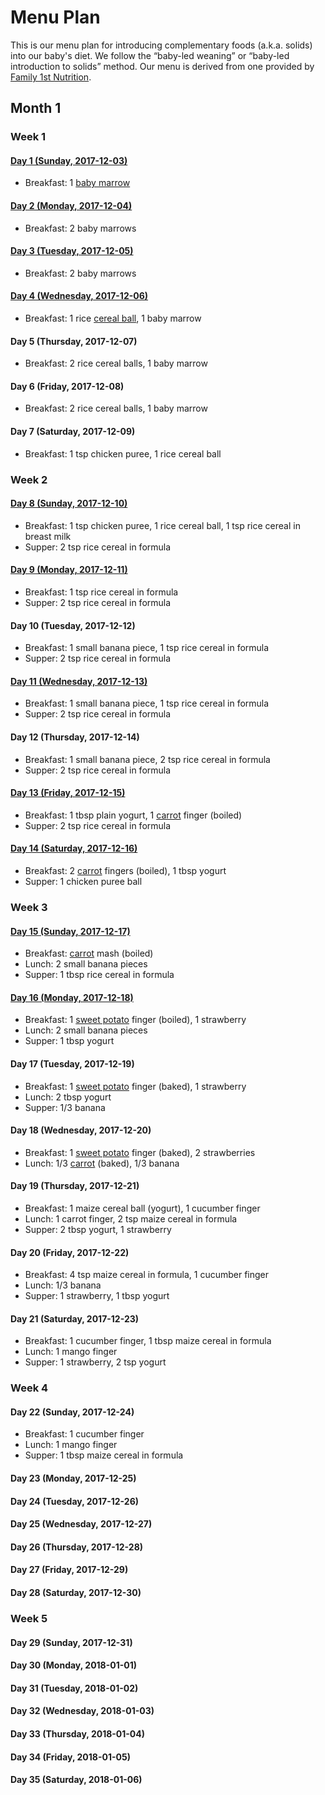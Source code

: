 # Menu Plan

This is our menu plan for introducing complementary foods (a.k.a. solids) into
our baby's diet. We follow the “baby-led weaning” or “baby-led introduction to
solids” method. Our menu is derived from one provided by [Family 1st
Nutrition](https://family1stnutrition.com/).

## Month 1

### Week 1

#### [Day 1 (Sunday, 2017-12-03)](./day/001.md)

* Breakfast: 1 [baby marrow](./food/baby-marrow.md)

#### [Day 2 (Monday, 2017-12-04)](./day/002.md)

* Breakfast: 2 baby marrows

#### [Day 3 (Tuesday, 2017-12-05)](./day/003.md)

* Breakfast: 2 baby marrows

#### [Day 4 (Wednesday, 2017-12-06)](./day/004.md)

* Breakfast: 1 rice [cereal ball](./food/cereal-balls.md), 1 baby marrow

#### Day 5 (Thursday, 2017-12-07)

* Breakfast: 2 rice cereal balls, 1 baby marrow

#### Day 6 (Friday, 2017-12-08)

* Breakfast: 2 rice cereal balls, 1 baby marrow

#### Day 7 (Saturday, 2017-12-09)

* Breakfast: 1 tsp chicken puree, 1 rice cereal ball

### Week 2

#### [Day 8 (Sunday, 2017-12-10)](./day/008.md)

* Breakfast: 1 tsp chicken puree, 1 rice cereal ball, 1 tsp rice cereal in breast milk
* Supper: 2 tsp rice cereal in formula

#### [Day 9 (Monday, 2017-12-11)](./day/009.md)

* Breakfast: 1 tsp rice cereal in formula
* Supper: 2 tsp rice cereal in formula

#### Day 10 (Tuesday, 2017-12-12)

* Breakfast: 1 small banana piece, 1 tsp rice cereal in formula
* Supper: 2 tsp rice cereal in formula

#### [Day 11 (Wednesday, 2017-12-13)](./day/011.md)

* Breakfast: 1 small banana piece, 1 tsp rice cereal in formula
* Supper: 2 tsp rice cereal in formula

#### Day 12 (Thursday, 2017-12-14)

* Breakfast: 1 small banana piece, 2 tsp rice cereal in formula
* Supper: 2 tsp rice cereal in formula

#### [Day 13 (Friday, 2017-12-15)](./day/013.md)

* Breakfast: 1 tbsp plain yogurt, 1 [carrot](./food/carrots.md) finger (boiled)
* Supper: 2 tsp rice cereal in formula

#### [Day 14 (Saturday, 2017-12-16)](./day/014.md)

* Breakfast: 2 [carrot](./food/carrots.md) fingers (boiled), 1 tbsp yogurt
* Supper: 1 chicken puree ball

### Week 3

#### [Day 15 (Sunday, 2017-12-17)](./day/015.md)

* Breakfast: [carrot](./food/carrots.md) mash (boiled)
* Lunch: 2 small banana pieces
* Supper: 1 tbsp rice cereal in formula

#### [Day 16 (Monday, 2017-12-18)](./day/016.md)

* Breakfast: 1 [sweet potato](./food/sweet-potatoes.md) finger (boiled), 1 strawberry
* Lunch: 2 small banana pieces
* Supper: 1 tbsp yogurt

#### Day 17 (Tuesday, 2017-12-19)

* Breakfast: 1 [sweet potato](./food/sweet-potatoes.md) finger (baked), 1 strawberry
* Lunch: 2 tbsp yogurt
* Supper: 1/3 banana

#### Day 18 (Wednesday, 2017-12-20)

* Breakfast: 1 [sweet potato](./food/sweet-potatoes.md) finger (baked), 2 strawberries
* Lunch: 1/3 [carrot](./food/carrots.md) (baked), 1/3 banana

#### Day 19 (Thursday, 2017-12-21)

* Breakfast: 1 maize cereal ball (yogurt), 1 cucumber finger
* Lunch: 1 carrot finger, 2 tsp maize cereal in formula
* Supper: 2 tbsp yogurt, 1 strawberry

#### Day 20 (Friday, 2017-12-22)

* Breakfast: 4 tsp maize cereal in formula, 1 cucumber finger
* Lunch: 1/3 banana
* Supper: 1 strawberry, 1 tbsp yogurt

#### Day 21 (Saturday, 2017-12-23)

* Breakfast: 1 cucumber finger, 1 tbsp maize cereal in formula
* Lunch: 1 mango finger
* Supper: 1 strawberry, 2 tsp yogurt

### Week 4

#### Day 22 (Sunday, 2017-12-24)

* Breakfast: 1 cucumber finger
* Lunch: 1 mango finger
* Supper: 1 tbsp maize cereal in formula

#### Day 23 (Monday, 2017-12-25)
#### Day 24 (Tuesday, 2017-12-26)
#### Day 25 (Wednesday, 2017-12-27)
#### Day 26 (Thursday, 2017-12-28)
#### Day 27 (Friday, 2017-12-29)
#### Day 28 (Saturday, 2017-12-30)

### Week 5
#### Day 29 (Sunday, 2017-12-31)
#### Day 30 (Monday, 2018-01-01)
#### Day 31 (Tuesday, 2018-01-02)
#### Day 32 (Wednesday, 2018-01-03)
#### Day 33 (Thursday, 2018-01-04)
#### Day 34 (Friday, 2018-01-05)
#### Day 35 (Saturday, 2018-01-06)
